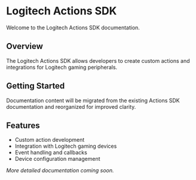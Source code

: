 # Logitech Actions SDK

Welcome to the Logitech Actions SDK documentation.

## Overview

The Logitech Actions SDK allows developers to create custom actions and integrations for Logitech gaming peripherals.

## Getting Started

Documentation content will be migrated from the existing Actions SDK documentation and reorganized for improved clarity.

## Features

- Custom action development
- Integration with Logitech gaming devices
- Event handling and callbacks
- Device configuration management

*More detailed documentation coming soon.* 